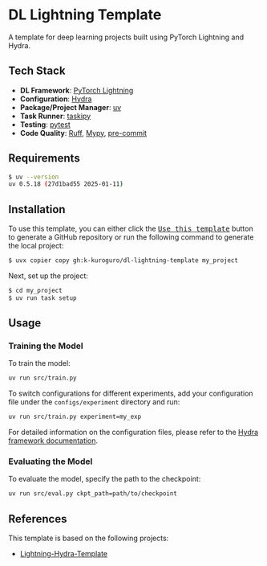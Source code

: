 # DL Lightning Template

A template for deep learning projects built using PyTorch Lightning and Hydra.

## Tech Stack

- **DL Framework**: [PyTorch Lightning](https://github.com/Lightning-AI/pytorch-lightning)
- **Configuration**: [Hydra](https://github.com/facebookresearch/hydra)
- **Package/Project Manager**: [uv](https://github.com/astral-sh/uv)
- **Task Runner**: [taskipy](https://github.com/taskipy/taskipy)
- **Testing**: [pytest](https://github.com/pytest-dev/pytest)
- **Code Quality**: [Ruff](https://github.com/astral-sh/ruff), [Mypy](https://github.com/python/mypy), [pre-commit](https://github.com/pre-commit/pre-commit)

## Requirements

```bash
$ uv --version
uv 0.5.18 (27d1bad55 2025-01-11)
```

## Installation

To use this template, you can either click the [<kbd>Use this template</kbd>](https://github.com/k-kuroguro/dl-lightning-template/generate) button to generate a GitHub repository or run the following command to generate the local project:

```bash
$ uvx copier copy gh:k-kuroguro/dl-lightning-template my_project
```

Next, set up the project:

```bash
$ cd my_project
$ uv run task setup
```

## Usage

### Training the Model

To train the model:

```bash
uv run src/train.py
```

To switch configurations for different experiments, add your configuration file under the `configs/experiment` directory and run:

```bash
uv run src/train.py experiment=my_exp
```

For detailed information on the configuration files, please refer to the [Hydra framework documentation](https://hydra.cc/docs/intro/).

### Evaluating the Model

To evaluate the model, specify the path to the checkpoint:

```bash
uv run src/eval.py ckpt_path=path/to/checkpoint
```

## References

This template is based on the following projects:

- [Lightning-Hydra-Template](https://github.com/ashleve/lightning-hydra-template)
